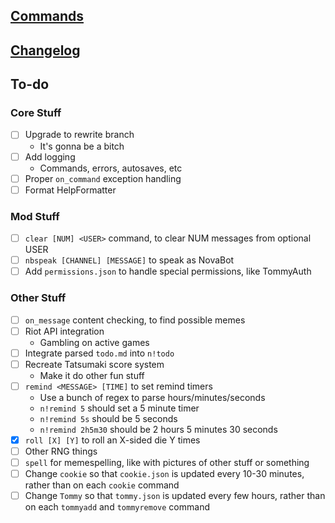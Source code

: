 ## [Commands](https://novabros.github.io/NovaBot/commands)
## [Changelog](https://novabros.github.io/NovaBot/version)
## To-do

### Core Stuff
- [ ] Upgrade to rewrite branch
  - It's gonna be a bitch
- [ ] Add logging
  - Commands, errors, autosaves, etc
- [ ] Proper `on_command` exception handling
- [ ] Format HelpFormatter

### Mod Stuff
- [ ] `clear [NUM] <USER>` command, to clear NUM messages from optional USER
- [ ] `nbspeak [CHANNEL] [MESSAGE]` to speak as NovaBot
- [ ] Add `permissions.json` to handle special permissions, like TommyAuth

### Other Stuff
- [ ] `on_message` content checking, to find possible memes
- [ ] Riot API integration
  - Gambling on active games
- [ ] Integrate parsed `todo.md` into `n!todo`
- [ ] Recreate Tatsumaki score system
  - Make it do other fun stuff
- [ ] `remind <MESSAGE> [TIME]` to set remind timers
  - Use a bunch of regex to parse hours/minutes/seconds
  - `n!remind 5` should set a 5 minute timer
  - `n!remind 5s` should be 5 seconds
  - `n!remind 2h5m30` should be 2 hours 5 minutes 30 seconds
- [x] `roll [X] [Y]` to roll an X-sided die Y times
- [ ] Other RNG things
- [ ] `spell` for memespelling, like with pictures of other stuff or something
- [ ] Change `cookie` so that `cookie.json` is updated every 10-30 minutes, rather than on each `cookie` command
- [ ] Change `Tommy` so that `tommy.json` is updated every few hours, rather than on each `tommyadd` and `tommyremove` command
